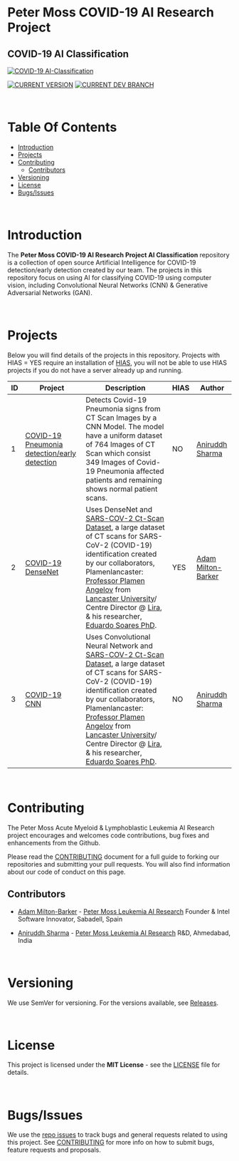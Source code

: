 # Peter Moss COVID-19 AI Research Project

## COVID-19 AI Classification

[![COVID-19 AI-Classification](Media/Images/covid-19-ai-classification.png)](https://github.com/COVID-19-AI-Research-Project/AI-Classification)

[![CURRENT VERSION](https://img.shields.io/badge/CURRENT%20VERSION-0.1.0-blue.svg)](https://github.com/COVID-19-AI-Research-Project/AI-Classification/tree/0.1.0) [![CURRENT DEV BRANCH](https://img.shields.io/badge/CURRENT%20DEV%20BRANCH-0.2.0-blue.svg)](https://github.com/COVID-19-AI-Research-Project/AI-Classification/tree/0.2.0)

&nbsp;

# Table Of Contents

- [Introduction](#introduction)
- [Projects](#projects)
- [Contributing](#contributing)
  - [Contributors](#contributors)
- [Versioning](#versioning)
- [License](#license)
- [Bugs/Issues](#bugs-issues)

&nbsp;

# Introduction

The **Peter Moss COVID-19 AI Research Project AI Classification** repository is a collection of open source Artificial Intelligence for COVID-19 detection/early detection created by our team. The projects in this repository focus on using AI for classifying COVID-19 using computer vision, including Convolutional Neural Networks (CNN) & Generative Adversarial Networks (GAN).

&nbsp;

# Projects

Below you will find details of the projects in this repository. Projects with HIAS = YES require an installation of [HIAS](https://github.com/LeukemiaAiResearch/HIAS "HIAS"), you will not be able to use HIAS projects if you do not have a server already up and running.

| ID  | Project                                                                                                    | Description                                                                                                                                                                                                                                                                                                                                                                                                                                                                                                                                 | HIAS | Author                                                                                                        |
| --- | ---------------------------------------------------------------------------------------------------------- | ------------------------------------------------------------------------------------------------------------------------------------------------------------------------------------------------------------------------------------------------------------------------------------------------------------------------------------------------------------------------------------------------------------------------------------------------------------------------------------------------------------------------------------------- | ---- | ------------------------------------------------------------------------------------------------------------- |
| 1   | [COVID-19 Pneumonia detection/early detection](Projects/1/ "COVID-19 Pneumonia detection/early detection") | Detects Covid-19 Pneumonia signs from CT Scan Images by a CNN Model. The model have a uniform dataset of 764 Images of CT Scan which consist 349 Images of Covid-19 Pneumonia affected patients and remaining shows normal patient scans.                                                                                                                                                                                                                                                                                                   | NO   | [Aniruddh Sharma](https://www.leukemiaresearchassociation.ai/team/aniruddh-sharma "Aniruddh Sharma")          |
| 2   | [COVID-19 DenseNet](Projects/2/ "COVID-19 DenseNet")                                                       | Uses DenseNet and [SARS-COV-2 Ct-Scan Dataset](Projects/2/ "SARS-COV-2 Ct-Scan Dataset"), a large dataset of CT scans for SARS-CoV-2 (COVID-19) identification created by our collaborators, Plamenlancaster: [Professor Plamen Angelov](https://www.lancaster.ac.uk/lira/people/#d.en.397371) from [Lancaster University](https://www.lancaster.ac.uk/)/ Centre Director @ [Lira](https://www.lancaster.ac.uk/lira/), & his researcher, [Eduardo Soares PhD](https://www.lancaster.ac.uk/sci-tech/about-us/people/eduardo-almeida-soares). | YES  | [Adam Milton-Barker](https://www.leukemiaresearchassociation.ai/team/adam-milton-barker "Adam Milton-Barker") |
| 3   | [COVID-19 CNN](Projects/3/ "COVID-19 CNN")                                                       | Uses Convolutional Neural Network and [SARS-COV-2 Ct-Scan Dataset](Projects/3/ "SARS-COV-2 Ct-Scan Dataset"), a large dataset of CT scans for SARS-CoV-2 (COVID-19) identification created by our collaborators, Plamenlancaster: [Professor Plamen Angelov](https://www.lancaster.ac.uk/lira/people/#d.en.397371) from [Lancaster University](https://www.lancaster.ac.uk/)/ Centre Director @ [Lira](https://www.lancaster.ac.uk/lira/), & his researcher, [Eduardo Soares PhD](https://www.lancaster.ac.uk/sci-tech/about-us/people/eduardo-almeida-soares). | NO  | [Aniruddh Sharma](https://www.leukemiaresearchassociation.ai/team/aniruddh-sharma "Aniruddh Sharma") |

&nbsp;

# Contributing

The Peter Moss Acute Myeloid & Lymphoblastic Leukemia AI Research project encourages and welcomes code contributions, bug fixes and enhancements from the Github.

Please read the [CONTRIBUTING](CONTRIBUTING.md "CONTRIBUTING") document for a full guide to forking our repositories and submitting your pull requests. You will also find information about our code of conduct on this page.

## Contributors

- [Adam Milton-Barker](https://www.leukemiaresearchassociation.ai/team/adam-milton-barker "Adam Milton-Barker") - [Peter Moss Leukemia AI Research](https://www.leukemiaresearchassociation.ai "Peter Moss Leukemia AI Research") Founder & Intel Software Innovator, Sabadell, Spain

- [Aniruddh Sharma](https://www.leukemiaresearchassociation.ai/team/aniruddh-sharma "Aniruddh Sharma") - [Peter Moss Leukemia AI Research](https://www.leukemiaresearchassociation.ai "Peter Moss Leukemia AI Research") R&D, Ahmedabad, India

&nbsp;

# Versioning

We use SemVer for versioning. For the versions available, see [Releases](releases "Releases").

&nbsp;

# License

This project is licensed under the **MIT License** - see the [LICENSE](LICENSE "LICENSE") file for details.

&nbsp;

# Bugs/Issues

We use the [repo issues](issues "repo issues") to track bugs and general requests related to using this project. See [CONTRIBUTING](CONTRIBUTING.md "CONTRIBUTING") for more info on how to submit bugs, feature requests and proposals.
